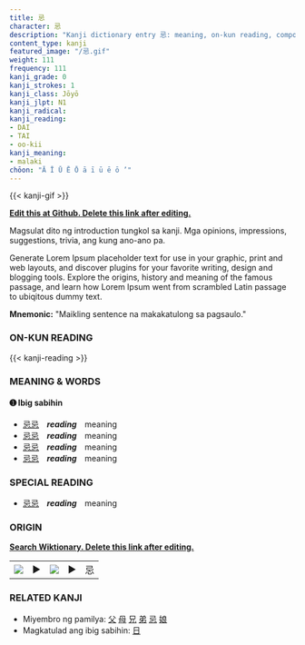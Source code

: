 ```yaml
---
title: 忌
character: 忌
description: "Kanji dictionary entry 忌: meaning, on-kun reading, compounds, origin, related kanji"
content_type: kanji
featured_image: "/忌.gif"
weight: 111
frequency: 111
kanji_grade: 0
kanji_strokes: 1
kanji_class: Jōyō
kanji_jlpt: N1
kanji_radical: 
kanji_reading: 
- DAI
- TAI
- oo-kii
kanji_meaning:
- malaki
chōon: "Ā Ī Ū Ē Ō ā ī ū ē ō ’"
---
```

[//]: # (Don't edit the line below. Kanji animated GIF code is automatically generated.)
{{< kanji-gif >}}

[//]: # (Edit below this line.)

**[Edit this at Github. Delete this link after editing.](https://github.com/tim0g/tim/tree/main/content/kanji/忌/index.md)**

Magsulat dito ng introduction tungkol sa kanji. Mga opinions, impressions, suggestions, trivia, ang kung ano-ano pa.

Generate Lorem Ipsum placeholder text for use in your graphic, print and web layouts, and discover plugins for your favorite writing, design and blogging tools. Explore the origins, history and meaning of the famous passage, and learn how Lorem Ipsum went from scrambled Latin passage to ubiqitous dummy text.
 
**Mnemonic:** "Maikling sentence na makakatulong sa pagsaulo."

### ON-KUN READING

[//]: # (Don't edit the line below. ON-KUN READING code is automatically generated.)
{{< kanji-reading >}}

### MEANING & WORDS

#### ➊ **Ibig sabihin**
  - [忌](../忌)[忌](../忌)　***reading***　meaning
  - [忌](../忌)[忌](../忌)　***reading***　meaning
  - [忌](../忌)[忌](../忌)　***reading***　meaning
  - [忌](../忌)[忌](../忌)　***reading***　meaning

### SPECIAL READING
  - [忌](../忌)[忌](../忌)　***reading***　meaning

### ORIGIN

**[Search Wiktionary. Delete this link after editing.](https://wiktionary.org/wiki/忌)**
<table class="kanji-table"><tr><td>
<img src="60px-忌-bronze.svg.png">
</td><td>▶</td><td>
<img src="60px-忌-oracle.svg.png">
</td><td>▶</td>
<td class="kanji-origin">忌</td>
</tr></table>

### RELATED KANJI
- Miyembro ng pamilya: [父](../父) [母](../母) [兄](../兄) [弟](../弟) [忌](../忌) [娘](../娘)
- Magkatulad ang ibig sabihin: [日](../日)
